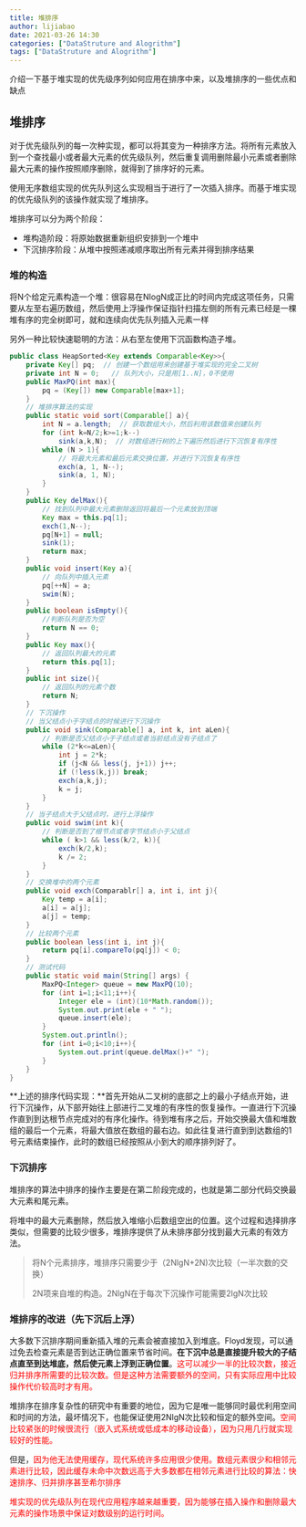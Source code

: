 ```yaml
---
title: 堆排序
author: lijiabao
date: 2021-03-26 14:30
categories: ["DataStruture and Alogrithm"]
tags: ["DataStruture and Alogrithm"]
---
```


介绍一下基于堆实现的优先级序列如何应用在排序中来，以及堆排序的一些优点和缺点

## 堆排序

对于优先级队列的每一次种实现，都可以将其变为一种排序方法。将所有元素放入到一个查找最小或者最大元素的优先级队列，然后重复调用删除最小元素或者删除最大元素的操作按照顺序删除，就得到了排序好的元素。

使用无序数组实现的优先队列这么实现相当于进行了一次插入排序。而基于堆实现的优先级队列的该操作就实现了堆排序。

堆排序可以分为两个阶段：

- 堆构造阶段：将原始数据重新组织安排到一个堆中
- 下沉排序阶段：从堆中按照递减顺序取出所有元素并得到排序结果

### 堆的构造

将N个给定元素构造一个堆：很容易在NlogN成正比的时间内完成这项任务，只需要从左至右遍历数组，然后使用上浮操作保证指针扫描左侧的所有元素已经是一棵堆有序的完全树即可，就和连续向优先队列插入元素一样

另外一种比较快速聪明的方法：从右至左使用下沉函数构造子堆。

```java
public class HeapSorted<Key extends Comparable<Key>>{
    private Key[] pq;  // 创建一个数组用来创建基于堆实现的完全二叉树
    private int N = 0;   // 队列大小，只是用[1..N]，0不使用
    public MaxPQ(int max){
        pq = (Key[]) new Comparable[max+1];
    }
    // 堆排序算法的实现
    public static void sort(Comparable[] a){
        int N = a.length;  // 获取数组大小，然后利用该数值来创建队列
        for (int k=N/2;k>=1;k--)
            sink(a,k,N);  // 对数组进行树的上下遍历然后进行下沉恢复有序性
        while (N > 1){
            // 将最大元素和最后元素交换位置，并进行下沉恢复有序性
            exch(a, 1, N--);
            sink(a, 1, N);
        }
    }
    public Key delMax(){
        // 找到队列中最大元素删除返回将最后一个元素放到顶端
        Key max = this.pq[1];
        exch(1,N--);
        pq[N+1] = null;
        sink(1);
        return max;
    }
    public void insert(Key a){
        // 向队列中插入元素
        pq[++N] = a;
        swim(N);
    }
    public boolean isEmpty(){
        //判断队列是否为空
        return N == 0;
    }
    public Key max(){
        // 返回队列最大的元素
        return this.pq[1];
    }
    public int size(){
        // 返回队列的元素个数
        return N;
    }
    // 下沉操作
    // 当父结点小于字结点的时候进行下沉操作
    public void sink(Comparable[] a, int k, int aLen){
        // 判断是否父结点小于子结点或者当前结点没有子结点了
        while (2*k<=aLen){
            int j = 2*k;
            if (j<N && less(j, j+1)) j++;
            if (!less(k,j)) break;
            exch(a,k,j);
            k = j;
        }
    }
    // 当子结点大于父结点时，进行上浮操作
    public void swim(int k){
        // 判断是否到了根节点或者字节结点小于父结点
        while ( k>1 && less(k/2, k)){
            exch(k/2,k);
            k /= 2;
        }
    }
    // 交换堆中的两个元素
    public void exch(Comparablr[] a, int i, int j){
        Key temp = a[i];
        a[i] = a[j];
        a[j] = temp;
    }
    // 比较两个元素
    public boolean less(int i, int j){
        return pq[i].compareTo(pq[j]) < 0;
    }
    // 测试代码
    public static void main(String[] args) {
        MaxPQ<Integer> queue = new MaxPQ(10);
        for (int i=1;i<11;i++){
            Integer ele = (int)(10*Math.random());
            System.out.print(ele + " ");
            queue.insert(ele);
        }
        System.out.println();
        for (int i=0;i<10;i++){
            System.out.print(queue.delMax()+" ");
        }
    }
}
```

**上述的排序代码实现：**首先开始从二叉树的底部之上的最小子结点开始，进行下沉操作，从下部开始往上部进行二叉堆的有序性的恢复操作。一直进行下沉操作直到到达根节点完成对的有序化操作。待到堆有序之后，开始交换最大值和堆数组的最后一个元素，将最大值放在数组的最右边。如此往复进行直到到达数组的1号元素结束操作，此时的数组已经按照从小到大的顺序排列好了。

### 下沉排序

堆排序的算法中排序的操作主要是在第二阶段完成的，也就是第二部分代码交换最大元素和尾元素。

将堆中的最大元素删除，然后放入堆缩小后数组空出的位置。这个过程和选择排序类似，但需要的比较少很多，堆排序提供了从未排序部分找到最大元素的有效方法。

> 将N个元素排序，堆排序只需要少于（2NlgN+2N)次比较（一半次数的交换）
>
> 2N项来自堆的构造。2NlgN在于每次下沉操作可能需要2lgN次比较

### 堆排序的改进（先下沉后上浮）

大多数下沉排序期间重新插入堆的元素会被直接加入到堆底。Floyd发现，可以通过免去检查元素是否到达正确位置来节省时间。**在下沉中总是直接提升较大的子结点直至到达堆底，然后使元素上浮到正确位置**。<font color='red'>这可以减少一半的比较次数，接近归并排序所需要的比较次数。但是这种方法需要额外的空间，只有实际应用中比较操作代价较高时才有用。</font>

堆排序在排序复杂性的研究中有重要的地位，因为它是唯一能够同时最优利用空间和时间的方法，最坏情况下，也能保证使用2NlgN次比较和恒定的额外空间。<font color='red'>空间比较紧张的时候很流行（嵌入式系统或低成本的移动设备），因为只用几行就实现较好的性能。</font>

但是，<font color='red'>因为他无法使用缓存，现代系统许多应用很少使用。数组元素很少和相邻元素进行比较，因此缓存未命中次数远高于大多数都在相邻元素进行比较的算法：快速排序、归并排序甚至希尔排序</font>

<font color='red'>堆实现的优先级队列在现代应用程序越来越重要，因为能够在插入操作和删除最大元素的操作场景中保证对数级别的运行时间。</font>